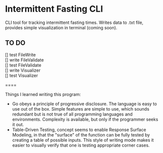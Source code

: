# Intermittent Fasting CLI  

CLI tool for tracking intermittent fasting times. Writes data to .txt file, provides simple visualization in terminal (coming soon).

## TO DO  

[] test FileWrite  
[] write FileValidate  
[] test FileValidate  
[] write Visualizer  
[] test Visualizer  

====

Things I learned writing this program:

- Go obeys a principle of progressive disclosure. The language is easy to use out of the box. Simple features are simple to use, which sounds redundant but is not true of all programming languages and environments. Complexity is available, but only if the programmer seeks it out.  
- Table-Driven Testing, concept seems to enable Response Surface Modeling, in that the "surface" of the function can be fully tested by creating a table of possible inputs. This style of writing mode makes it easier to visually verify that one is testing appropriate corner cases.  
